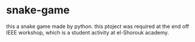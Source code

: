# snake-game
this a snake game made by python.
this ptoject was required at the end off IEEE workshop, which is a student activity at el-Shorouk academy.
